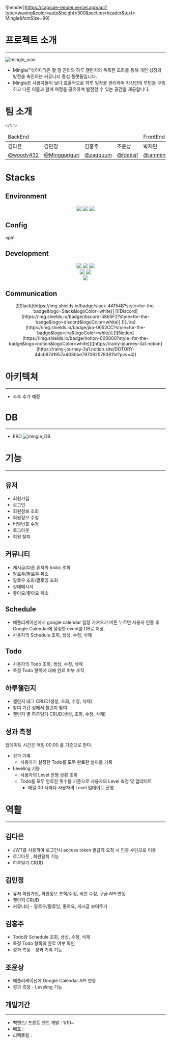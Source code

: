 ![header](https://capsule-render.vercel.app/api?type=waving&color=auto&height=300&section=header&text= Mingle&fontSize=90)
# 프로젝트 소개

---
![mingle_icon](https://github.com/Todo-WebApp-Project/server/assets/99193939/27369ead-2322-4927-9bc5-4d1b95caf0a0)

- Mingle(”섞이다”)은  할 일 관리와 하루 챌린지의 독특한 조화를 통해 개인 성장과 발전을 촉진하는 커뮤니티 중심 플랫폼입니다.
- Mingle은 사용자들이 보다 효율적으로 하루 일정을 관리하며 자신만의 루틴을 구축하고  다른 이들과 함께 여정을 공유하며 발전할 수 있는 공간을 제공합니다.

# 팀 소개

<table>
	<thead>
    		<td colspan="4">BackEnd</td>
		<td colspan="1">FrontEnd</td>
	</thead>
	<tbody>
  	<tr>
    		<td>김다은</td>
		<td>김민정</td>
		<td>김홍주</td>
		<td>조윤상</td>
		<td>박재민</td>
  	</tr>
   	<tr>
    		<td><a href="https://github.com/fdaksjfj">@woody432</a></td>
		<td><a href="https://github.com/Mingguriguri">@Mingguriguri</a></td>
		<td><a href="https://github.com/zaqquum">@zaqquum</a></td>
		<td><a href="https://github.com/fdaksjf">@fdaksjf</a></td>
		<td><a href="https://github.com/jamminP">@jamminP</a></td>
		
  	</tr>
</tbody>
</table>

# Stacks
## Environment
<div align="center">
	<img src="https://img.shields.io/badge/git-F05032?style=for-the-badge&logo=git&logoColor=white" />
	<img src="https://img.shields.io/badge/github-181717?style=for-the-badge&logo=github&logoColor=white" />
	<img src="https://img.shields.io/badge/aws-232F3E?style=for-the-badge&logo=Amazon aws&logoColor=white">
</div>

## Config
npm

## Development
<div align="center">
	<img src="https://img.shields.io/badge/Spring-6DB33F?style=for-the-badge&logo=Spring&logoColor=white">
	<img src="https://img.shields.io/badge/JAVA-007396?style=for-the-badge&logo=Java&logoColor=white">
	<img src="https://img.shields.io/badge/Eclipse-2C2255?style=for-the-badge&logo=Eclipse%20IDE&logoColor=white"><br>
	<img src="https://img.shields.io/badge/MySQL-4479A1?style=for-the-badge&logo=MySQL&logoColor=white">
	<img src="https://img.shields.io/badge/Oracle-F80000?style=for-the-badge&logo=Oracle&logoColor=white"><br>
	<img src="https://img.shields.io/badge/React-61DAFB?style=for-the-badge&logo=React&logoColor=white"><br>
</div>


## Communication
<div align="center">
	[![Slack](https://img.shields.io/badge/slack-4A154B?style=for-the-badge&logo=Slack&logoColor=white)]
	[![Discord](https://img.shields.io/badge/discord-5865F2?style=for-the-badge&logo=discord&logoColor=white)]
	[![Jira](https://img.shields.io/badge/jira-0052CC?style=for-the-badge&logo=jira&logoColor=white)]
	[![Notion](https://img.shields.io/badge/notion-000000?style=for-the-badge&logo=notion&logoColor=white)]([https://rainy-journey-3a1.notion](https://rainy-journey-3a1.notion.site/DOTORY-44cb97d1957a403bbe7970625783811d?pvs=4))
</div>


# 아키텍쳐
---
- 추후 추가 예정
#  DB
---
- ERD
  ![mingle_DB](https://github.com/Todo-WebApp-Project/server/assets/99193939/8ffcd370-30dc-4509-9722-14e1b085f727)


# 기능
---
## 유저

- 회원가입
- 로그인
- 회원정보 조회
- 회원정보 수정
- 비밀번호 수정
- 로그아웃
- 회원 탈퇴

## 커뮤니티

- 게시글(다른 유저의 todo) 조회
- 팔로우/팔로우 취소
- 팔로우 조회/팔로잉 조회
- 상태메시지
- 좋아요/좋아요 취소

## Schedule

- 애플리케이션에서 google calendar 일정 가져오기 버튼 누르면 사용자 인증 후 Google Calendar에 설정한 event를 DB로 저장.
- 사용자의 Schedule 조회, 생성, 수정, 삭제

## Todo

- 사용자의 Todo 조회, 생성, 수정, 삭제
- 특정 Todo 항목에 대해 완료 여부 조작

## 하루챌린지

- 챌린지 태그 CRUD(생성, 조회, 수정, 삭제)
- 참여 기간 정해서 챌린지 참여
- 챌린지 별 하루일기 CRUD(생성, 조회, 수정, 삭제)

## 성과 측정

업데이트 시간은 매일 00:00 를 기준으로 한다.

- 성과 기록
    - 사용자가 설정한 Todo를 모두 완료한 날짜를 기록
- Leveling  기능
    - 사용자의 Level 진행 상황 조회
    - Todo를 모두 완료한 횟수를 기준으로 사용자의 Level 측정 및 업데이트
        - 매일 00 시마다 사용자의  Level  업데이트 진행
        
  
 
# 역활 
---
## 김다은

- JWT를 사용하여 로그인시 access token 발급과 요청 시 인증 수단으로 이용
- 로그아웃 , 회원탈퇴 기능
- 하루일기 CRUD

## 김민정

- 유저 회원가입, 회원정보 조회/수정, 비번 수정, ~~구글 API 연동~~
- 챌린지 CRUD
- 커뮤니티 - 팔로우/팔로잉, 좋아요, 게시글 보여주기

## 김홍주

- Todo와 Schedule 조회, 생성, 수정, 삭제
- 특정 Todo 항목의 완료 여부 확인
- 성과 측정 - 성과 기록 기능

## 조윤상

- 애플리케이션에 Google Calendar API 연동
- 성과 측정 - Leveling 기능



## 개발기간
---
- 백엔드/ 프론트 엔드 개발 : 1/10~
- 배포 :
- 리팩토링 :
